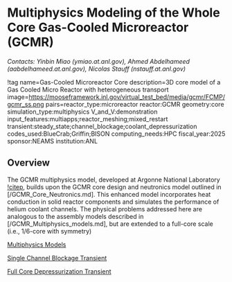 # Multiphysics Modeling of the Whole Core Gas-Cooled Microreactor (GCMR)

*Contacts: Yinbin Miao (ymiao.at.anl.gov), Ahmed Abdelhameed (aabdelhameed.at.anl.gov), Nicolas Stauff (nstauff.at.anl.gov)*

!tag name=Gas-Cooled Microreactor Core
     description=3D core model of a Gas Cooled Micro Reactor with heterogeneous transport
     image=https://mooseframework.inl.gov/virtual_test_bed/media/gcmr/FCMP/gcmr_ss.png
     pairs=reactor_type:microreactor
           reactor:GCMR
           geometry:core
           simulation_type:multiphysics
           V_and_V:demonstration
           input_features:multiapps;reactor_meshing;mixed_restart
           transient:steady_state;channel_blockage;coolant_depressurization
           codes_used:BlueCrab;Griffin;BISON
           computing_needs:HPC
           fiscal_year:2025
           sponsor:NEAMS
           institution:ANL

## Overview

The GCMR multiphysics model, developed at Argonne National Laboratory [!citep](stauff2024assessment), builds upon the GCMR core design and neutronics model outlined in [/GCMR_Core_Neutronics.md]. This enhanced model incorporates heat conduction in solid reactor components and simulates the performance of helium coolant channels. The physical problems addressed here are analogous to the assembly models described in [/GCMR_Multiphysics_models.md], but are extended to a full-core scale (i.e., 1/6-core with symmetry)

[Multiphysics Models](gcmr/GCMR_Core_Multiphysics_models.md)

[Single Channel Blockage Transient](gcmr/GCMR_Core_SCB.md)

[Full Core Depressurization Transient](gcmr/GCMR_Core_DP.md)
